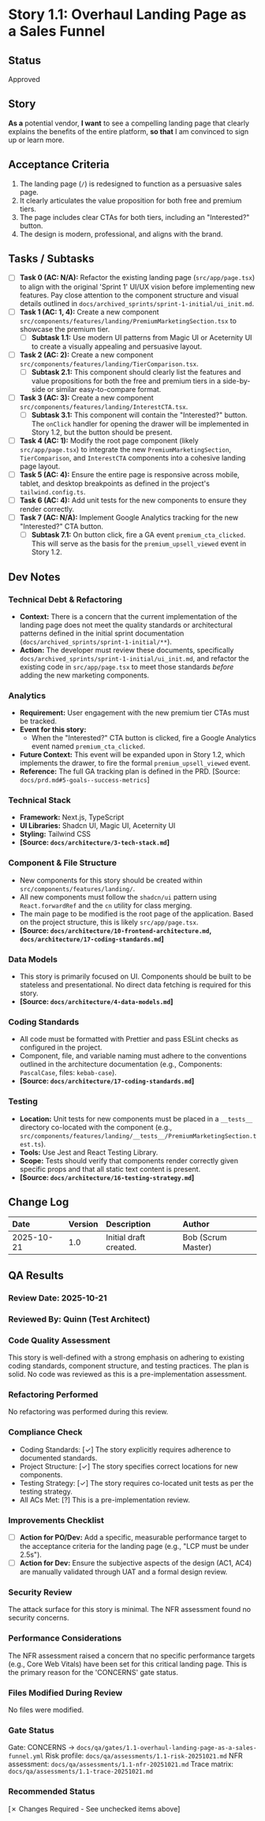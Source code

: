 # Story 1.1: Overhaul Landing Page as a Sales Funnel

## Status
Approved

## Story
**As a** potential vendor,
**I want** to see a compelling landing page that clearly explains the benefits of the entire platform,
**so that** I am convinced to sign up or learn more.

## Acceptance Criteria
1. The landing page (`/`) is redesigned to function as a persuasive sales page.
2. It clearly articulates the value proposition for both free and premium tiers.
3. The page includes clear CTAs for both tiers, including an "Interested?" button.
4. The design is modern, professional, and aligns with the brand.

## Tasks / Subtasks
- [ ] **Task 0 (AC: N/A):** Refactor the existing landing page (`src/app/page.tsx`) to align with the original 'Sprint 1' UI/UX vision before implementing new features. Pay close attention to the component structure and visual details outlined in `docs/archived_sprints/sprint-1-initial/ui_init.md`.
- [ ] **Task 1 (AC: 1, 4):** Create a new component `src/components/features/landing/PremiumMarketingSection.tsx` to showcase the premium tier.
  - [ ] **Subtask 1.1:** Use modern UI patterns from Magic UI or Aceternity UI to create a visually appealing and persuasive layout.
- [ ] **Task 2 (AC: 2):** Create a new component `src/components/features/landing/TierComparison.tsx`.
  - [ ] **Subtask 2.1:** This component should clearly list the features and value propositions for both the free and premium tiers in a side-by-side or similar easy-to-compare format.
- [ ] **Task 3 (AC: 3):** Create a new component `src/components/features/landing/InterestCTA.tsx`.
  - [ ] **Subtask 3.1:** This component will contain the "Interested?" button. The `onClick` handler for opening the drawer will be implemented in Story 1.2, but the button should be present.
- [ ] **Task 4 (AC: 1):** Modify the root page component (likely `src/app/page.tsx`) to integrate the new `PremiumMarketingSection`, `TierComparison`, and `InterestCTA` components into a cohesive landing page layout.
- [ ] **Task 5 (AC: 4):** Ensure the entire page is responsive across mobile, tablet, and desktop breakpoints as defined in the project's `tailwind.config.ts`.
- [ ] **Task 6 (AC: 4):** Add unit tests for the new components to ensure they render correctly.
- [ ] **Task 7 (AC: N/A):** Implement Google Analytics tracking for the new "Interested?" CTA button.
  - [ ] **Subtask 7.1:** On button click, fire a GA event `premium_cta_clicked`. This will serve as the basis for the `premium_upsell_viewed` event in Story 1.2.

## Dev Notes

### Technical Debt & Refactoring
- **Context:** There is a concern that the current implementation of the landing page does not meet the quality standards or architectural patterns defined in the initial sprint documentation (`docs/archived_sprints/sprint-1-initial/**`).
- **Action:** The developer must review these documents, specifically `docs/archived_sprints/sprint-1-initial/ui_init.md`, and refactor the existing code in `src/app/page.tsx` to meet those standards *before* adding the new marketing components.

### Analytics
- **Requirement:** User engagement with the new premium tier CTAs must be tracked.
- **Event for this story:**
  - When the "Interested?" CTA button is clicked, fire a Google Analytics event named `premium_cta_clicked`.
- **Future Context:** This event will be expanded upon in Story 1.2, which implements the drawer, to fire the formal `premium_upsell_viewed` event.
- **Reference:** The full GA tracking plan is defined in the PRD. [Source: `docs/prd.md#5-goals--success-metrics`]

### Technical Stack
- **Framework:** Next.js, TypeScript
- **UI Libraries:** Shadcn UI, Magic UI, Aceternity UI
- **Styling:** Tailwind CSS
- **[Source: `docs/architecture/3-tech-stack.md`]**

### Component & File Structure
- New components for this story should be created within `src/components/features/landing/`.
- All new components must follow the `shadcn/ui` pattern using `React.forwardRef` and the `cn` utility for class merging.
- The main page to be modified is the root page of the application. Based on the project structure, this is likely `src/app/page.tsx`.
- **[Source: `docs/architecture/10-frontend-architecture.md`, `docs/architecture/17-coding-standards.md`]**

### Data Models
- This story is primarily focused on UI. Components should be built to be stateless and presentational. No direct data fetching is required for this story.
- **[Source: `docs/architecture/4-data-models.md`]**

### Coding Standards
- All code must be formatted with Prettier and pass ESLint checks as configured in the project.
- Component, file, and variable naming must adhere to the conventions outlined in the architecture documentation (e.g., Components: `PascalCase`, files: `kebab-case`).
- **[Source: `docs/architecture/17-coding-standards.md`]**

### Testing
- **Location:** Unit tests for new components must be placed in a `__tests__` directory co-located with the component (e.g., `src/components/features/landing/__tests__/PremiumMarketingSection.test.ts`).
- **Tools:** Use Jest and React Testing Library.
- **Scope:** Tests should verify that components render correctly given specific props and that all static text content is present.
- **[Source: `docs/architecture/16-testing-strategy.md`]**

## Change Log
| Date | Version | Description | Author |
| :--- | :--- | :--- | :--- |
| 2025-10-21 | 1.0 | Initial draft created. | Bob (Scrum Master) |

## QA Results

### Review Date: 2025-10-21

### Reviewed By: Quinn (Test Architect)

### Code Quality Assessment
This story is well-defined with a strong emphasis on adhering to existing coding standards, component structure, and testing practices. The plan is solid. No code was reviewed as this is a pre-implementation assessment.

### Refactoring Performed
No refactoring was performed during this review.

### Compliance Check
- Coding Standards: [✓] The story explicitly requires adherence to documented standards.
- Project Structure: [✓] The story specifies correct locations for new components.
- Testing Strategy: [✓] The story requires co-located unit tests as per the testing strategy.
- All ACs Met: [?] This is a pre-implementation review.

### Improvements Checklist
- [ ] **Action for PO/Dev:** Add a specific, measurable performance target to the acceptance criteria for the landing page (e.g., "LCP must be under 2.5s").
- [ ] **Action for Dev:** Ensure the subjective aspects of the design (AC1, AC4) are manually validated through UAT and a formal design review.

### Security Review
The attack surface for this story is minimal. The NFR assessment found no security concerns.

### Performance Considerations
The NFR assessment raised a concern that no specific performance targets (e.g., Core Web Vitals) have been set for this critical landing page. This is the primary reason for the 'CONCERNS' gate status.

### Files Modified During Review
No files were modified.

### Gate Status
Gate: CONCERNS → `docs/qa/gates/1.1-overhaul-landing-page-as-a-sales-funnel.yml`
Risk profile: `docs/qa/assessments/1.1-risk-20251021.md`
NFR assessment: `docs/qa/assessments/1.1-nfr-20251021.md`
Trace matrix: `docs/qa/assessments/1.1-trace-20251021.md`

### Recommended Status
[✗ Changes Required - See unchecked items above]